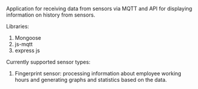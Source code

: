 Application for receiving data from sensors via MQTT and API for displaying information on history from sensors.

Libraries: 
1. Mongoose
2. js-mqtt
3. express js

Currently supported sensor types:
1. Fingerprint sensor: processing information about employee working hours and generating graphs and statistics based on the data.

